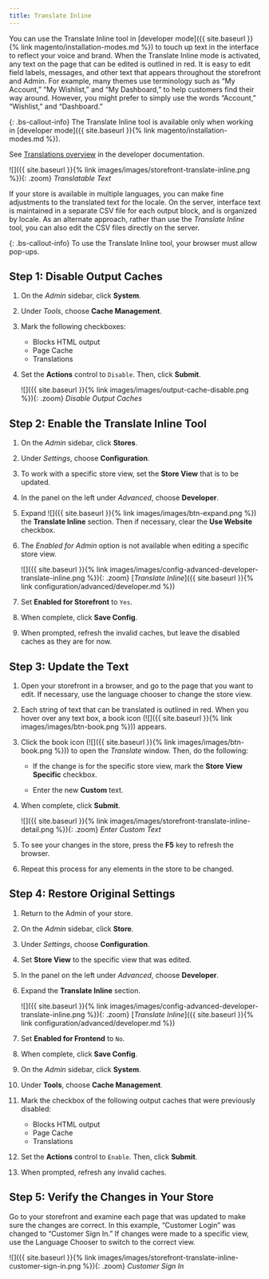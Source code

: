 ```yaml
---
title: Translate Inline
---
```


You can use the Translate Inline tool in [developer mode]({{ site.baseurl }}{% link magento/installation-modes.md %}) to touch up text in the interface to reflect your voice and brand. When the Translate Inline mode is activated, any text on the page that can be edited is outlined in red. It is easy to edit field labels, messages, and other text that appears throughout the storefront and Admin. For example, many themes use terminology such as “My Account,” “My Wishlist,” and “My Dashboard,” to help customers find their way around. However, you might prefer to simply use the words “Account,” “Wishlist,” and “Dashboard.”

{: .bs-callout-info}
The Translate Inline tool is available only when working in [developer mode]({{ site.baseurl }}{% link magento/installation-modes.md %}).

See [Translations overview][1] in the developer documentation.

![]({{ site.baseurl }}{% link images/images/storefront-translate-inline.png %}){: .zoom}
_Translatable Text_

If your store is available in multiple languages, you can make fine adjustments to the translated text for the locale. On the server, interface text is maintained in a separate CSV file for each output block, and is organized by locale. As an alternate approach, rather than use the _Translate Inline_ tool, you can also edit the CSV files directly on the server.

{: .bs-callout-info}
To use the Translate Inline tool, your browser must allow pop-ups.

## Step 1: Disable Output Caches

1.  On the _Admin_ sidebar, click **System**.

1.  Under _Tools_, choose **Cache Management**.

1.  Mark the following checkboxes:

    * Blocks HTML output
    * Page Cache
    * Translations

1.  Set the **Actions** control to `Disable`. Then, click **Submit**.

    ![]({{ site.baseurl }}{% link images/images/output-cache-disable.png %}){: .zoom}
    _Disable Output Caches_

## Step 2: Enable the Translate Inline Tool

1.  On the _Admin_ sidebar, click **Stores**.

1.  Under _Settings_, choose **Configuration**.

1.  To work with a specific store view, set the **Store View** that is to be updated.

1.  In the panel on the left under _Advanced_, choose **Developer**.

1.  Expand ![]({{ site.baseurl }}{% link images/images/btn-expand.png %}) the **Translate Inline** section. Then if necessary, clear the **Use Website** checkbox.

1.  The _Enabled for Admin_ option is not available when editing a specific store view.

    ![]({{ site.baseurl }}{% link images/images/config-advanced-developer-translate-inline.png %}){: .zoom}
    [_Translate Inline_]({{ site.baseurl }}{% link configuration/advanced/developer.md %})

1.  Set **Enabled for Storefront** to `Yes`.

1.  When complete, click **Save Config**.

1.  When prompted, refresh the invalid caches, but leave the disabled caches as they are for now.

## Step 3: Update the Text

1.  Open your storefront in a browser, and go to the page that you want to edit. If necessary, use the language chooser to change the store view.

1.  Each string of text that can be translated is outlined in red. When you hover over any text box, a book icon (![]({{ site.baseurl }}{% link images/images/btn-book.png %})) appears.

1.  Click the book icon (![]({{ site.baseurl }}{% link images/images/btn-book.png %})) to open the _Translate_ window. Then, do the following:

    -  If the change is for the specific store view, mark the **Store View Specific** checkbox.

    -  Enter the new **Custom** text.

1.  When complete, click **Submit**.

    ![]({{ site.baseurl }}{% link images/images/storefront-translate-inline-detail.png %}){: .zoom}
    _Enter Custom Text_

1.  To see your changes in the store, press the **F5** key to refresh the browser.

1.  Repeat this process for any elements in the store to be changed.

## Step 4: Restore Original Settings

1.  Return to the Admin of your store.

1.  On the _Admin_ sidebar, click **Store**.

1.  Under _Settings_, choose **Configuration**.

1.  Set **Store View** to the specific view that was edited.

1.  In the panel on the left under _Advanced_, choose **Developer**.

1.  Expand the **Translate Inline** section.

    ![]({{ site.baseurl }}{% link images/images/config-advanced-developer-translate-inline.png %}){: .zoom}
    [_Translate Inline_]({{ site.baseurl }}{% link configuration/advanced/developer.md %})

1.  Set **Enabled for Frontend** to `No`.

1.  When complete, click **Save Config**.

1.  On the _Admin_ sidebar, click **System**.

1.  Under **Tools**, choose **Cache Management**.

1.  Mark the checkbox of the following output caches that were previously disabled:

    * Blocks HTML output
    * Page Cache
    * Translations

1.  Set the **Actions** control to `Enable`. Then, click **Submit**.

1.  When prompted, refresh any invalid caches.

## Step 5: Verify the Changes in Your Store

Go to your storefront and examine each page that was updated to make sure the changes are correct. In this example, “Customer Login” was changed to “Customer Sign In.” If changes were made to a specific view, use the Language Chooser to switch to the correct view.

![]({{ site.baseurl }}{% link images/images/storefront-translate-inline-customer-sign-in.png %}){: .zoom}
_Customer Sign In_

[1]: http://devdocs.magento.com/guides/v2.3/frontend-dev-guide/translations/xlate.html
